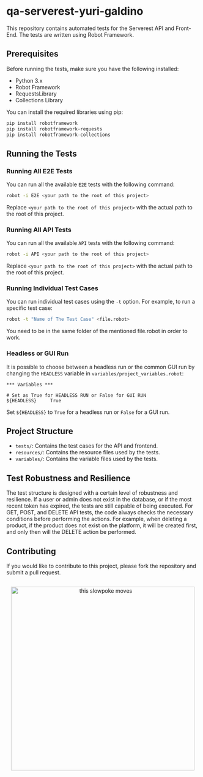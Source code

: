 # qa-serverest-yuri-galdino

This repository contains automated tests for the Serverest API and Front-End. The tests are written using Robot Framework.

## Prerequisites

Before running the tests, make sure you have the following installed:

- Python 3.x
- Robot Framework
- RequestsLibrary
- Collections Library

You can install the required libraries using pip:

```sh
pip install robotframework
pip install robotframework-requests
pip install robotframework-collections
```

## Running the Tests

### Running All E2E Tests

You can run all the available `E2E` tests with the following command:

```sh
robot -i E2E <your path to the root of this project>
```

Replace `<your path to the root of this project>` with the actual path to the root of this project.

### Running All API Tests

You can run all the available `API` tests with the following command:

```sh
robot -i API <your path to the root of this project>
```

Replace `<your path to the root of this project>` with the actual path to the root of this project.


### Running Individual Test Cases

You can run individual test cases using the `-t` option. For example, to run a specific test case:

```sh
robot -t "Name of The Test Case" <file.robot>
```

You need to be in the same folder of the mentioned file.robot in order to work.

### Headless or GUI Run

It is possible to choose between a headless run or the common GUI run by changing the `HEADLESS` variable in `variables/project_variables.robot`:

```robotframework
*** Variables ***

# Set as True for HEADLESS RUN or False for GUI RUN
${HEADLESS}     True
```

Set `${HEADLESS}` to `True` for a headless run or `False` for a GUI run.

## Project Structure

- `tests/`: Contains the test cases for the API and frontend.
- `resources/`: Contains the resource files used by the tests.
- `variables/`: Contains the variable files used by the tests.

## Test Robustness and Resilience

The test structure is designed with a certain level of robustness and resilience. If a user or admin does not exist in the database, or if the most recent token has expired, the tests are still capable of being executed. For GET, POST, and DELETE API tests, the code always checks the necessary conditions before performing the actions. For example, when deleting a product, if the product does not exist on the platform, it will be created first, and only then will the DELETE action be performed.

## Contributing

If you would like to contribute to this project, please fork the repository and submit a pull request.
##
<p align="center"><img src="https://media4.giphy.com/media/v1.Y2lkPTc5MGI3NjExZ3hwYjl4YTQ3a2JrdnozcjRiaXZkaHFicmFja2dybHdvM2RoZHl6bCZlcD12MV9pbnRlcm5hbF9naWZfYnlfaWQmY3Q9Zw/ZY2DmHSTFpmmEH5STD/giphy.gif" alt="this slowpoke moves"  width="480" /></p>

